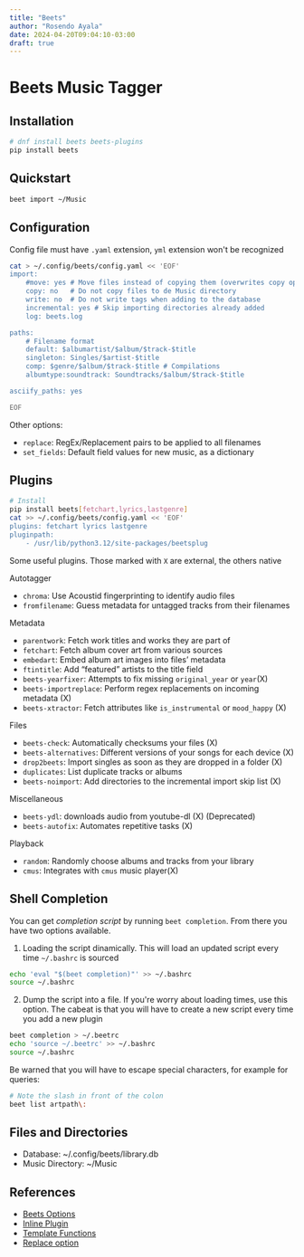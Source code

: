```yaml
---
title: "Beets"
author: "Rosendo Ayala"
date: 2024-04-20T09:04:10-03:00
draft: true
---
```

# Beets Music Tagger
## Installation
```bash
# dnf install beets beets-plugins
pip install beets
```

## Quickstart
```bash
beet import ~/Music
```

## Configuration
Config file must have `.yaml` extension, `yml` extension won't be recognized
```bash
cat > ~/.config/beets/config.yaml << 'EOF'
import:
    #move: yes # Move files instead of copying them (overwrites copy option)
    copy: no   # Do not copy files to de Music directory
    write: no  # Do not write tags when adding to the database
    incremental: yes # Skip importing directories already added
    log: beets.log

paths:
    # Filename format
    default: $albumartist/$album/$track-$title
    singleton: Singles/$artist-$title
    comp: $genre/$album/$track-$title # Compilations
    albumtype:soundtrack: Soundtracks/$album/$track-$title

asciify_paths: yes

EOF
```

Other options:
- `replace`: RegEx/Replacement pairs to be applied to all filenames
- `set_fields`: Default field values for new music, as a dictionary

## Plugins
```bash
# Install
pip install beets[fetchart,lyrics,lastgenre]
cat >> ~/.config/beets/config.yaml << 'EOF'
plugins: fetchart lyrics lastgenre
pluginpath:
    - /usr/lib/python3.12/site-packages/beetsplug
```

Some useful plugins. Those marked with `X` are external, the others native

Autotagger
- `chroma`: Use Acoustid fingerprinting to identify audio files
- `fromfilename`: Guess metadata for untagged tracks from their filenames

Metadata
- `parentwork`: Fetch work titles and works they are part of
- `fetchart`: Fetch album cover art from various sources
- `embedart`: Embed album art images into files’ metadata
- `ftintitle`: Add “featured” artists to the title field
- `beets-yearfixer`: Attempts to fix missing `original_year` or `year`(X)
- `beets-importreplace`: Perform regex replacements on incoming metadata (X)
- `beets-xtractor`: Fetch attributes like `is_instrumental` or `mood_happy` (X)

Files
- `beets-check`: Automatically checksums your files (X)
- `beets-alternatives`: Different versions of your songs for each device (X)
- `drop2beets`: Import singles as soon as they are dropped in a folder (X)
- `duplicates`: List duplicate tracks or albums
- `beets-noimport`: Add directories to the incremental import skip list (X)

Miscellaneous
- `beets-ydl`: downloads audio from youtube-dl (X) (Deprecated)
- `beets-autofix`: Automates repetitive tasks (X)

Playback
- `random`: Randomly choose albums and tracks from your library
- `cmus`: Integrates with `cmus` music player(X)

## Shell Completion
You can get *completion script* by running `beet completion`. From there you have two options available.

1. Loading the script dinamically. This will load an updated script every time `~/.bashrc` is sourced
```bash
echo 'eval "$(beet completion)"' >> ~/.bashrc
source ~/.bashrc
```

2. Dump the script into a file. If you're worry about loading times, use this option. The cabeat is that you will have to create a new script every time you add a new plugin
```bash
beet completion > ~/.beetrc
echo 'source ~/.beetrc' >> ~/.bashrc
source ~/.bashrc
```

Be warned that you will have to escape special characters, for example for queries:
```bash
# Note the slash in front of the colon
beet list artpath\:
```

## Files and Directories
- Database: ~/.config/beets/library.db
- Music Directory: ~/Music

## References
- [Beets Options](https://beets.readthedocs.io/en/stable/guides/tagger.html#options)
- [Inline Plugin](https://beets.readthedocs.io/en/stable/plugins/inline.html#inline-plugin)
- [Template Functions](https://beets.readthedocs.io/en/stable/reference/pathformat.html#template-functions)
- [Replace option](https://beets.readthedocs.io/en/stable/reference/config.html#replace)